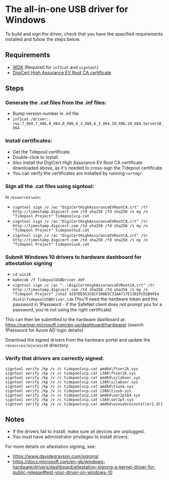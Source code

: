 # The all-in-one USB driver for Windows

To build and sign the driver, check that you have the specified requirements installed and follow the steps below.

## Requirements

- [WDK](https://msdn.microsoft.com/en-us/windows/hardware/gg454513.aspx) (Required for `inf2cat` and `signtool`)
- [DigiCert High Assurance EV Root CA certificate](https://docs.microsoft.com/en-gb/windows-hardware/drivers/install/cross-certificates-for-kernel-mode-code-signing)

## Steps

### Generate the .cat files from the .inf files:
- Bump version number in .inf file
- `inf2cat /driver:. /os:7_X64,7_X86,8_X64,8_X86,6_3_X86,6_3_X64,10_X86,10_X64,Server10_X64`

### Install certificates:

- Get the Tidepool certificate.
- Double-click to install.
- Also install the DigiCert High Assurance EV Root CA certificate downloaded above, as it's needed to cross-sign the Tidepool certificate.
- You can verify the certificates are installed by running `certmgr`.

### Sign all the .cat files using signtool:

In `resources\win`:

- `signtool sign /v /ac "DigiCertHighAssuranceEVRootCA.crt" /tr http://timestamp.digicert.com /td sha256 /fd sha256 /s my /n "Tidepool Project" tidepoolvcp.cat`
- `signtool sign /v /ac "DigiCertHighAssuranceEVRootCA.crt" /tr http://timestamp.digicert.com /td sha256 /fd sha256 /s my /n "Tidepool Project" tidepoolhid.cat`
- `signtool sign /v /ac "DigiCertHighAssuranceEVRootCA.crt" /tr http://timestamp.digicert.com /td sha256 /fd sha256 /s my /n "Tidepool Project" tidepoolusb.cat`

### Submit Windows 10 drivers to hardware dashboard for attestation signing

- `cd win10`
- `makecab /f TidepoolUSBDriver.ddf`
- `signtool sign /v /ac "..\DigiCertHighAssuranceEVRootCA.crt" /tr http://timestamp.digicert.com /td sha256 /fd sha256 /s my /n "Tidepool Project" /sha1 4297DE953C8CF10065C31AA717E1302FCD1B9FE4 disk1\TidepoolUSBDriver.cab` (You'll need the hardware token and the password in 1Password - if the SafeNet client does not prompt you for a password, you're not using the right certificate)

This can then be submitted to the hardware dashboard at: https://partner.microsoft.com/en-us/dashboard/hardware/ (search 1Password for Azure AD login details)

Download the signed drivers from the hardware portal and update the `resources/win/win10` directory.

### Verify that drivers are correctly signed:

	signtool verify /kp /v /c tidepoolvcp.cat amd64\ftser2k.sys
	signtool verify /kp /v /c tidepoolvcp.cat i386\ftser2k.sys
	signtool verify /kp /v /c tidepoolvcp.cat amd64\silabser.sys
	signtool verify /kp /v /c tidepoolvcp.cat i386\silabser.sys
	signtool verify /kp /v /c tidepoolvcp.cat amd64\tiusb.sys
	signtool verify /kp /v /c tidepoolvcp.cat i386\tiusb.sys
	signtool verify /kp /v /c tidepoolvcp.cat amd64\ser2pl64.sys
	signtool verify /kp /v /c tidepoolvcp.cat i386\ser2pl.sys
	signtool verify /kp /v /c tidepoolvcp.cat amd64\winusbcoinstaller2.dll

## Notes

- If the drivers fail to install, make sure all devices are unplugged.
- You must have administrator privileges to install drivers.

For more details on attestation signing, see:
- https://www.davidegrayson.com/signing/
- https://docs.microsoft.com/en-gb/windows-hardware/drivers/dashboard/attestation-signing-a-kernel-driver-for-public-release#test-your-driver-on-windows-10
